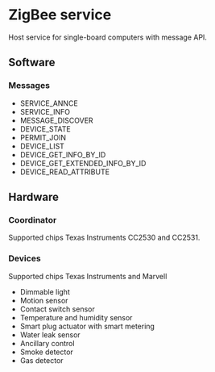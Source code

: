 # ZigBee service

Host service for single-board computers with message API.

## Software

### Messages

  * SERVICE_ANNCE
  * SERVICE_INFO
  * MESSAGE_DISCOVER
  * DEVICE_STATE
  * PERMIT_JOIN
  * DEVICE_LIST
  * DEVICE_GET_INFO_BY_ID
  * DEVICE_GET_EXTENDED_INFO_BY_ID
  * DEVICE_READ_ATTRIBUTE

## Hardware

### Coordinator
Supported chips Texas Instruments CC2530 and CC2531.

### Devices
Supported chips Texas Instruments and Marvell

  * Dimmable light
  * Motion sensor
  * Contact switch sensor
  * Temperature and humidity sensor
  * Smart plug actuator with smart metering
  * Water leak sensor
  * Ancillary control
  * Smoke detector
  * Gas detector
